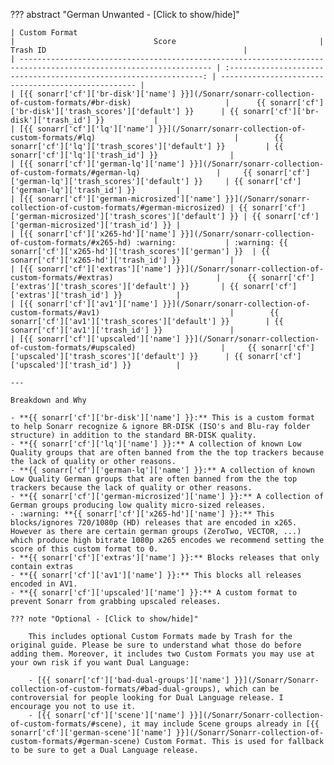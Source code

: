 <!-- markdownlint-disable MD041-->
??? abstract "German Unwanted - [Click to show/hide]"

    | Custom Format                                                                                                     |                               Score                                | Trash ID                                            |
    | ----------------------------------------------------------------------------------------------------------------- | :----------------------------------------------------------------: | --------------------------------------------------- |
    | [{{ sonarr['cf']['br-disk']['name'] }}](/Sonarr/sonarr-collection-of-custom-formats/#br-disk)                     |      {{ sonarr['cf']['br-disk']['trash_scores']['default'] }}      | {{ sonarr['cf']['br-disk']['trash_id'] }}           |
    | [{{ sonarr['cf']['lq']['name'] }}](/Sonarr/sonarr-collection-of-custom-formats/#lq)                               |        {{ sonarr['cf']['lq']['trash_scores']['default'] }}         | {{ sonarr['cf']['lq']['trash_id'] }}                |
    | [{{ sonarr['cf']['german-lq']['name'] }}](/Sonarr/sonarr-collection-of-custom-formats/#german-lq)                 |     {{ sonarr['cf']['german-lq']['trash_scores']['default'] }}     | {{ sonarr['cf']['german-lq']['trash_id'] }}         |
    | [{{ sonarr['cf']['german-microsized']['name'] }}](/Sonarr/sonarr-collection-of-custom-formats/#german-microsized) | {{ sonarr['cf']['german-microsized']['trash_scores']['default'] }} | {{ sonarr['cf']['german-microsized']['trash_id'] }} |
    | [{{ sonarr['cf']['x265-hd']['name'] }}](/Sonarr/sonarr-collection-of-custom-formats/#x265-hd) :warning:           | :warning: {{ sonarr['cf']['x265-hd']['trash_scores']['german'] }}  | {{ sonarr['cf']['x265-hd']['trash_id'] }}           |
    | [{{ sonarr['cf']['extras']['name'] }}](/Sonarr/sonarr-collection-of-custom-formats/#extras)                       |      {{ sonarr['cf']['extras']['trash_scores']['default'] }}       | {{ sonarr['cf']['extras']['trash_id'] }}            |
    | [{{ sonarr['cf']['av1']['name'] }}](/Sonarr/sonarr-collection-of-custom-formats/#av1)                             |        {{ sonarr['cf']['av1']['trash_scores']['default'] }}        | {{ sonarr['cf']['av1']['trash_id'] }}               |
    | [{{ sonarr['cf']['upscaled']['name'] }}](/Sonarr/sonarr-collection-of-custom-formats/#upscaled)                   |     {{ sonarr['cf']['upscaled']['trash_scores']['default'] }}      | {{ sonarr['cf']['upscaled']['trash_id'] }}          |

    ---

    Breakdown and Why

    - **{{ sonarr['cf']['br-disk']['name'] }}:** This is a custom format to help Sonarr recognize & ignore BR-DISK (ISO's and Blu-ray folder structure) in addition to the standard BR-DISK quality.
    - **{{ sonarr['cf']['lq']['name'] }}:** A collection of known Low Quality groups that are often banned from the the top trackers because the lack of quality or other reasons.
    - **{{ sonarr['cf']['german-lq']['name'] }}:** A collection of known Low Quality German groups that are often banned from the the top trackers because the lack of quality or other reasons.
    - **{{ sonarr['cf']['german-microsized']['name'] }}:** A collection of German groups producing low quality micro-sized releases.
    - :warning: **{{ sonarr['cf']['x265-hd']['name'] }}:** This blocks/ignores 720/1080p (HD) releases that are encoded in x265. However as there are certain german groups (ZeroTwo, VECTOR, ...) which produce high bitrate 1080p x265 encodes we recommend setting the score of this custom format to 0.
    - **{{ sonarr['cf']['extras']['name'] }}:** Blocks releases that only contain extras
    - **{{ sonarr['cf']['av1']['name'] }}:** This blocks all releases encoded in AV1.
    - **{{ sonarr['cf']['upscaled']['name'] }}:** A custom format to prevent Sonarr from grabbing upscaled releases.

    ??? note "Optional - [Click to show/hide]"

        This includes optional Custom Formats made by Trash for the original guide. Please be sure to understand what those do before adding them. Moreover, it includes two Custom Formats you may use at your own risk if you want Dual Language:

        - [{{ sonarr['cf']['bad-dual-groups']['name'] }}](/Sonarr/Sonarr-collection-of-custom-formats/#bad-dual-groups), which can be controversial for people looking for Dual Language release. I encourage you not to use it.
        - [{{ sonarr['cf']['scene']['name'] }}](/Sonarr/Sonarr-collection-of-custom-formats/#scene), it may include Scene groups already in [{{ sonarr['cf']['german-scene']['name'] }}](/Sonarr/Sonarr-collection-of-custom-formats/#german-scene) Custom Format. This is used for fallback to be sure to get a Dual Language release.
<!-- markdownlint-enable MD041-->

